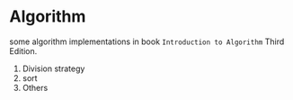 # Algorithm
some algorithm implementations in book `Introduction to Algorithm` Third Edition.
1. Division strategy
3. sort
2. Others

